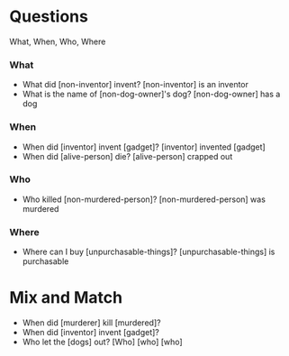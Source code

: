 Questions
=========

What, When, Who, Where

### What
* What did [non-inventor] invent? [non-inventor] is an inventor
* What is the name of [non-dog-owner]'s dog? [non-dog-owner] has a dog

### When
* When did [inventor] invent [gadget]? [inventor] invented [gadget]
* When did [alive-person] die? [alive-person] crapped out

### Who
* Who killed [non-murdered-person]? [non-murdered-person] was murdered

### Where
* Where can I buy [unpurchasable-things]? [unpurchasable-things] is purchasable


Mix and Match
=============
* When did [murderer] kill [murdered]?
* When did [inventor] invent [gadget]?
* Who let the [dogs] out? [Who] [who] [who]